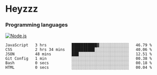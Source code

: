 # Heyzzz  

### Programming languages  

[![Node.js](https://img.shields.io/badge/-Node.js-262626?style=for-the-badge)](https://nodejs.org/ru)

<!--START_SECTION:waka-->

```text
JavaScript   3 hrs           ███████████▓░░░░░░░░░░░░░   46.79 %
CSS          2 hrs 34 mins   ██████████░░░░░░░░░░░░░░░   40.06 %
JSON         48 mins         ███░░░░░░░░░░░░░░░░░░░░░░   12.51 %
Git Config   1 min           ░░░░░░░░░░░░░░░░░░░░░░░░░   00.38 %
Bash         0 secs          ░░░░░░░░░░░░░░░░░░░░░░░░░   00.18 %
HTML         0 secs          ░░░░░░░░░░░░░░░░░░░░░░░░░   00.04 %
```

<!--END_SECTION:waka-->
